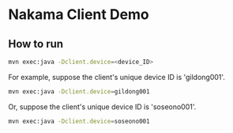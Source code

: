 # Nakama Client Demo

## How to run

```bash
mvn exec:java -Dclient.device=<device_ID>
```

For example, suppose the client's unique device ID is 'gildong001'.

```bash
mvn exec:java -Dclient.device=gildong001
```

Or, suppose the client's unique device ID is 'soseono001'.

```bash
mvn exec:java -Dclient.device=soseono001
```

